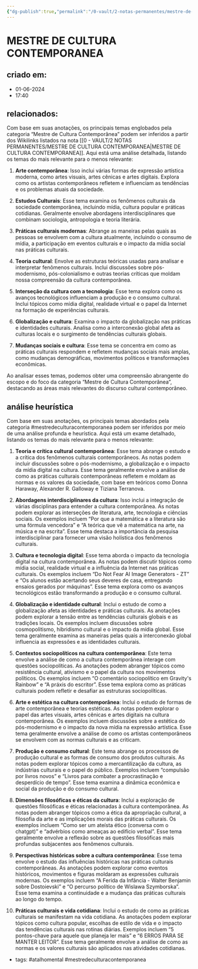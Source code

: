 ```yaml
---
{"dg-publish":true,"permalink":"/0-vault/2-notas-permanentes/mestre-de-cultura-contemporanea/","tags":["permanente","mestredeculturacontemporanea","atalhomental"],"dgHomeLink":true,"dgShowLocalGraph":true,"dgShowFileTree":true,"dgEnableSearch":true}
---
```


# MESTRE DE CULTURA CONTEMPORANEA

## criado em: 
- 01-06-2024
- 17:40
## relacionados:

Com base em suas anotações, os principais temas englobados pela categoria “Mestre de Cultura Contemporânea” podem ser inferidos a partir dos Wikilinks listados na nota [[0 - VAULT/2 NOTAS PERMANENTES/MESTRE DE CULTURA CONTEMPORANEA\|MESTRE DE CULTURA CONTEMPORANEA]]. Aqui está uma análise detalhada, listando os temas do mais relevante para o menos relevante:

1. **Arte contemporânea**: Isso inclui várias formas de expressão artística moderna, como artes visuais, artes cênicas e artes digitais. Explora como os artistas contemporâneos refletem e influenciam as tendências e os problemas atuais da sociedade.

2. **Estudos Culturais**: Esse tema examina os fenômenos culturais da sociedade contemporânea, incluindo mídia, cultura popular e práticas cotidianas. Geralmente envolve abordagens interdisciplinares que combinam sociologia, antropologia e teoria literária.

3. **Práticas culturais modernas**: Abrange as maneiras pelas quais as pessoas se envolvem com a cultura atualmente, incluindo o consumo de mídia, a participação em eventos culturais e o impacto da mídia social nas práticas culturais.

4. **Teoria cultural**: Envolve as estruturas teóricas usadas para analisar e interpretar fenômenos culturais. Inclui discussões sobre pós-modernismo, pós-colonialismo e outras teorias críticas que moldam nossa compreensão da cultura contemporânea.

5. **Interseção da cultura com a tecnologia**: Esse tema explora como os avanços tecnológicos influenciam a produção e o consumo cultural. Inclui tópicos como mídia digital, realidade virtual e o papel da Internet na formação de experiências culturais.

6. **Globalização e cultura**: Examina o impacto da globalização nas práticas e identidades culturais. Analisa como a interconexão global afeta as culturas locais e o surgimento de tendências culturais globais.

7. **Mudanças sociais e cultura**: Esse tema se concentra em como as práticas culturais respondem e refletem mudanças sociais mais amplas, como mudanças demográficas, movimentos políticos e transformações econômicas.

Ao analisar esses temas, podemos obter uma compreensão abrangente do escopo e do foco da categoria “Mestre de Cultura Contemporânea”, destacando as áreas mais relevantes do discurso cultural contemporâneo.

## análise heurística

Com base em suas anotações, os principais temas abordados pela categoria #mestredeculturacontemporanea podem ser inferidos por meio de uma análise profunda e heurística. Aqui está um exame detalhado, listando os temas do mais relevante para o menos relevante:

1. **Teoria e crítica cultural contemporânea**: Esse tema abrange o estudo e a crítica dos fenômenos culturais contemporâneos. As notas podem incluir discussões sobre o pós-modernismo, a globalização e o impacto da mídia digital na cultura. Esse tema geralmente envolve a análise de como as práticas culturais contemporâneas refletem e moldam as normas e os valores da sociedade, com base em teóricos como Donna Haraway, Alexander R. Galloway e Tiziana Terranova.

2. **Abordagens interdisciplinares da cultura**: Isso inclui a integração de várias disciplinas para entender a cultura contemporânea. As notas podem explorar as interseções de literatura, arte, tecnologia e ciências sociais. Os exemplos incluem “Por que a matemática e a literatura são uma fórmula vencedora” e “A teórica que vê a matemática na arte, na música e na escrita”. Esse tema destaca a importância da pesquisa interdisciplinar para fornecer uma visão holística dos fenômenos culturais.

3. **Cultura e tecnologia digital**: Esse tema aborda o impacto da tecnologia digital na cultura contemporânea. As notas podem discutir tópicos como mídia social, realidade virtual e a influência da Internet nas práticas culturais. Os exemplos incluem “Do Not Fear AI Image Generators - ZT” e “Os alunos estão acertando seus deveres de casa, entregando ensaios gerados por máquinas”. Esse tema explora como os avanços tecnológicos estão transformando a produção e o consumo cultural.

4. **Globalização e identidade cultural**: Inclui o estudo de como a globalização afeta as identidades e práticas culturais. As anotações podem explorar a tensão entre as tendências culturais globais e as tradições locais. Os exemplos incluem discussões sobre cosmopolitismo, hibridismo cultural e o impacto da mídia global. Esse tema geralmente examina as maneiras pelas quais a interconexão global influencia as expressões e as identidades culturais.

5. **Contextos sociopolíticos na cultura contemporânea**: Este tema envolve a análise de como a cultura contemporânea interage com questões sociopolíticas. As anotações podem abranger tópicos como resistência cultural, ativismo e o papel da cultura nos movimentos políticos. Os exemplos incluem “O comentário sociopolítico em Gravity's Rainbow” e “A práxis do escritor”. Esse tema explora como as práticas culturais podem refletir e desafiar as estruturas sociopolíticas.

6. **Arte e estética na cultura contemporânea**: Inclui o estudo de formas de arte contemporânea e teorias estéticas. As notas podem explorar o papel das artes visuais, artes cênicas e artes digitais na cultura contemporânea. Os exemplos incluem discussões sobre a estética do pós-modernismo e o impacto da nova mídia na expressão artística. Esse tema geralmente envolve a análise de como os artistas contemporâneos se envolvem com as normas culturais e as criticam.

7. **Produção e consumo cultural**: Este tema abrange os processos de produção cultural e as formas de consumo dos produtos culturais. As notas podem explorar tópicos como a mercantilização da cultura, as indústrias culturais e o papel do público. Exemplos incluem “compulsão por livros novos” e “Livros para combater a procrastinação e desperdício de tempo”. Esse tema examina a dinâmica econômica e social da produção e do consumo cultural.

8. **Dimensões filosóficas e éticas da cultura**: Inclui a exploração de questões filosóficas e éticas relacionadas à cultura contemporânea. As notas podem abranger tópicos como a ética da apropriação cultural, a filosofia da arte e as implicações morais das práticas culturais. Os exemplos incluem “Como ser um ateísta ético (conversa com o chatgpt)” e “advérbios como ameaças ao edifício verbal”. Esse tema geralmente envolve a reflexão sobre as questões filosóficas mais profundas subjacentes aos fenômenos culturais.

9. **Perspectivas históricas sobre a cultura contemporânea**: Esse tema envolve o estudo das influências históricas nas práticas culturais contemporâneas. As anotações podem explorar como eventos históricos, movimentos e figuras moldaram as expressões culturais modernas. Os exemplos incluem “A Ferida da Infância - Walter Benjamin sobre Dostoievski” e “O percurso político de Wislawa Szymborska”. Esse tema examina a continuidade e a mudança das práticas culturais ao longo do tempo.

10. **Práticas culturais e vida cotidiana**: Inclui o estudo de como as práticas culturais se manifestam na vida cotidiana. As anotações podem explorar tópicos como cultura popular, escolhas de estilo de vida e o impacto das tendências culturais nas rotinas diárias. Exemplos incluem “5 pontos-chave para aquele que planeja ler mais” e “6 ERROS PARA SE MANTER LEITOR”. Esse tema geralmente envolve a análise de como as normas e os valores culturais são aplicados nas atividades cotidianas.

- tags: #atalhomental #mestredeculturacontemporanea 